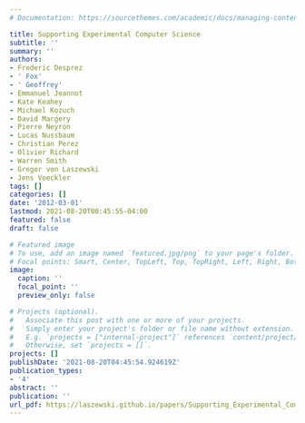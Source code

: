 ```yaml
---
# Documentation: https://sourcethemes.com/academic/docs/managing-content/

title: Supporting Experimental Computer Science
subtitle: ''
summary: ''
authors:
- Frederic Desprez
- ' Fox'
- ' Geoffrey'
- Emmanuel Jeannot
- Kate Keahey
- Michael Kozuch
- David Margery
- Pierre Neyron
- Lucas Nussbaum
- Christian Perez
- Olivier Richard
- Warren Smith
- Gregor von Laszewski
- Jens Voeckler
tags: []
categories: []
date: '2012-03-01'
lastmod: 2021-08-20T00:45:55-04:00
featured: false
draft: false

# Featured image
# To use, add an image named `featured.jpg/png` to your page's folder.
# Focal points: Smart, Center, TopLeft, Top, TopRight, Left, Right, BottomLeft, Bottom, BottomRight.
image:
  caption: ''
  focal_point: ''
  preview_only: false

# Projects (optional).
#   Associate this post with one or more of your projects.
#   Simply enter your project's folder or file name without extension.
#   E.g. `projects = ["internal-project"]` references `content/project/deep-learning/index.md`.
#   Otherwise, set `projects = []`.
projects: []
publishDate: '2021-08-20T04:45:54.924619Z'
publication_types:
- '4'
abstract: ''
publication: ''
url_pdf: https://laszewski.github.io/papers/Supporting_Experimental_Computer_Science_final_draft.pdf
---
```

